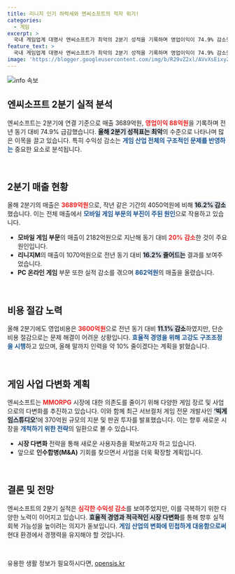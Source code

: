 ```yaml
---
title: 리니지 인기 하락세와 엔씨소프트의 적자 위기!
categories:
  - 게임
excerpt: >
  국내 게임업계 대명사 엔씨소프트가 최악의 2분기 성적을 기록하며 영업이익이 74.9% 감소했다. 모바일 게임 부진에 차질이 발생, 구조조정과 사업 다변화로 회생의 길을 모색 중이다. 클릭해서 자세한 소식을 확인하세요!
feature_text: >
  국내 게임업계 대명사 엔씨소프트가 최악의 2분기 성적을 기록하며 영업이익이 74.9% 감소했다. 모바일 게임 부진에 차질이 발생, 구조조정과 사업 다변화로 회생의 길을 모색 중이다. 클릭해서 자세한 소식을 확인하세요!
image: 'https://blogger.googleusercontent.com/img/b/R29vZ2xl/AVvXsEixyZcFfHzMRdzZMjFBmAUKJYCLCGyLL1o632UiGVXcaFdKo_bkvkuCioo0uUKlGfBVcT3P84aROyZIXSBEx3Aw5nCQ3pTgDom1WDC4m8eifvWiAmWEEVb4x6G_l8C0QH225ldMjyaFvpxGEBGNO37VmDTDMHGhJPq73UglMfDca1-0aw/s1600/blogspot.png'
---
```


<p><img src="https://blogger.googleusercontent.com/img/b/R29vZ2xl/AVvXsEixyZcFfHzMRdzZMjFBmAUKJYCLCGyLL1o632UiGVXcaFdKo_bkvkuCioo0uUKlGfBVcT3P84aROyZIXSBEx3Aw5nCQ3pTgDom1WDC4m8eifvWiAmWEEVb4x6G_l8C0QH225ldMjyaFvpxGEBGNO37VmDTDMHGhJPq73UglMfDca1-0aw/s1600/blogspot.png" alt="info 속보" /></p>

<h2 data-ke-size="size26">엔씨소프트 2분기 실적 분석</h2>

<p data-ke-size="size16">엔씨소프트는 2분기에 연결 기준으로 매출 3689억원, <b><span style="color: #ee2323;">영업이익 88억원</span></b>을 기록하며 전년 동기 대비 74.9% 급감했습니다. <b><span style="background-color: #21538527;">올해 2분기 성적표는 최악</span></b>의 수준으로 나타나며 많은 이목을 끌고 있습니다. 특히 수익성 감소는 <b><span style="color: #1a5490;">게임 산업 전체의 구조적인 문제를 반영하는</span></b> 중요한 요소로 분석됩니다.</p>

<p data-ke-size="size16">&nbsp;</p>

<h2 data-ke-size="size26">2분기 매출 현황</h2>

<p data-ke-size="size16">올해 2분기의 매출은 <b><span style="color: #ee2323;">3689억원</span></b>으로, 작년 같은 기간의 4050억원에 비해 <b><span style="background-color: #21538527;">16.2% 감소</span></b>했습니다. 이는 전체 매출에서 <b><span style="color: #1a5490;">모바일 게임 부문의 부진이 주된 원인</span></b>으로 작용하고 있습니다.</p>

<ul>
    <li><b>모바일 게임 부문</b>의 매출이 2182억원으로 지난해 동기 대비 <b><span style="color: #ee2323;">20% 감소</span></b>한 것이 주요 원인입니다.</li>
    <li><b>리니지M</b>의 매출이 1070억원으로 전년 동기 대비 <b><span style="background-color: #21538527;">16.2% 줄어드는</span></b> 결과를 보여주었습니다.</li>
    <li><b>PC 온라인 게임</b> 부문 또한 실적 감소를 겪으며 <b><span style="color: #1a5490;">862억원</span></b>의 매출을 올렸습니다.</li>
</ul>

<p data-ke-size="size16">&nbsp;</p>

<h2 data-ke-size="size26">비용 절감 노력</h2>

<p data-ke-size="size16">올해 2분기에도 영업비용은 <b><span style="color: #ee2323;">3600억원</span></b>으로 전년 동기 대비 <b><span style="background-color: #21538527;">11.1% 감소</span></b>하였지만, 단순 비용 절감으로는 문제 해결이 어려운 상황입니다. <b><span style="color: #1a5490;">효율적 경영을 위해 고강도 구조조정을 시행</span></b>하고 있으며, 올해 말까지 인력을 약 10% 줄이겠다는 계획을 밝혔습니다.</p>

<p data-ke-size="size16">&nbsp;</p>

<h2 data-ke-size="size26">게임 사업 다변화 계획</h2>

<p data-ke-size="size16">엔씨소프트는 <b><span style="color: #ee2323;">MMORPG</span></b> 시장에 대한 의존도를 줄이기 위해 다양한 게임 장르 및 사업으로의 다변화를 추진하고 있습니다. 이와 함께 최근 서브컬처 게임 전문 개발사인 <b><span style="background-color: #21538527;">‘빅게임스튜디오’</span></b>에 370억원 규모의 지분 및 판권 투자를 발표했습니다. 이는 향후 새로운 시장을 <b><span style="color: #1a5490;">개척하기 위한 전략</span></b>의 일환으로 볼 수 있습니다.</p>

<ul>
    <li><b>시장 다변화</b> 전략을 통해 새로운 사용자층을 확보하고자 하고 있습니다.</li>
    <li>앞으로 <b>인수합병(M&A)</b> 기회를 찾으면서 사업을 더욱 확장할 계획입니다.</li>
</ul>

<p data-ke-size="size16">&nbsp;</p>

<h2 data-ke-size="size26">결론 및 전망</h2>

<p data-ke-size="size16">엔씨소프트의 2분기 실적은 <b><span style="color: #ee2323;">심각한 수익성 감소</span></b>를 보여주었지만, 이를 극복하기 위한 다양한 노력이 이어지고 있습니다. <b><span style="background-color: #21538527;">효율적 경영과 적극적인 시장 다변화</span></b>를 통해 향후 실적 회복 가능성을 높이려는 의지가 돋보입니다. <b><span style="color: #1a5490;">게임 산업의 변화에 민첩하게 대응함으로써</span></b> 현대 환경에서 경쟁력을 유지해야 할 것입니다.</p>

<p data-ke-size="size16">&nbsp;</p>
유용한 생활 정보가 필요하시다면, <a href="https://opensis.kr" rel="dofollow">opensis.kr</a>


